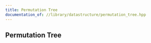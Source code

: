 ```yaml
---
title: Permutation Tree
documentation_of: //library/datastructure/permutation_tree.hpp
---
```

## Permutation Tree
